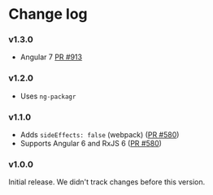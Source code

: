 # Change log

### v1.3.0

- Angular 7 [PR #913](https://github.com/apollographql/apollo-angular/pull/913)

### v1.2.0

* Uses `ng-packagr`

### v1.1.0

* Adds `sideEffects: false` (webpack) ([PR #580](https://github.com/apollographql/apollo-angular/pull/580))
* Supports Angular 6 and RxJS 6 ([PR #580](https://github.com/apollographql/apollo-angular/pull/580))

### v1.0.0

Initial release. We didn't track changes before this version.
